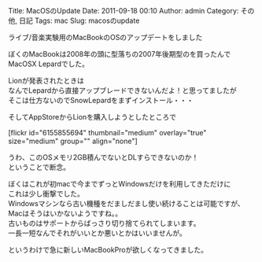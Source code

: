 Title: MacOSのUpdate
Date: 2011-09-18 00:10
Author: admin
Category: その他, 日記
Tags: mac
Slug: macosのupdate

ライブ/音楽実験用のMacBookのOSのアップデートをしました

ぼくのMacBookは2008年の頭に型落ちの2007年後期型のを買ったんで  
MacOSX Lepardでした。

Lionが発表されたときは  
なんでLepardから直接アップブレードできないんだよ！と思ってましたが  
そこは仕方ないのでSnowLepardをまずインストール・・・

そしてAppStoreからLionを購入しようとしたところで

[flickr id="6155855694" thumbnail="medium" overlay="true" size="medium"
group="" align="none"]

うわ、このOSメモリ2GB積んでないとDLすらできないのか！  
ということで断念。

ぼくはこれが初macで今までずっとWindowsだけを利用してきただけに  
これは少し衝撃でした。  
Windowsマシンなら古い機種をだましだまし使い続けることは可能ですが、  
Macはそうはいかないようですね。。  
古いものはサポートからばっさり切り捨てられてしまいます。  
一長一短なんでそれがいいとか悪いとかはいいませんが。

というわけで急に新しいMacBookProが欲しくなってきました。
